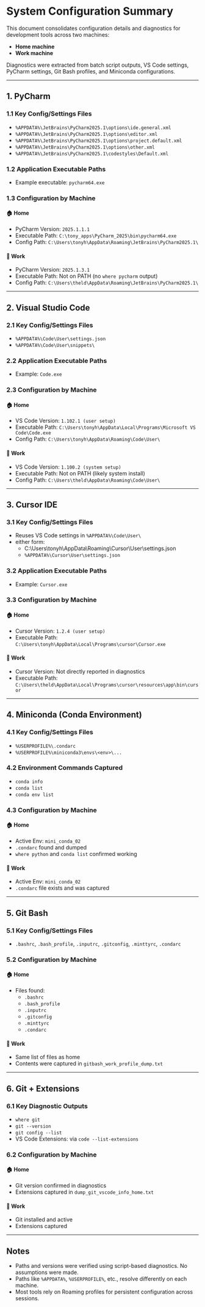 # System Configuration Summary

This document consolidates configuration details and diagnostics for development tools across two machines:

- **Home machine**
- **Work machine**

Diagnostics were extracted from batch script outputs, VS Code settings, PyCharm settings, Git Bash profiles, and
Miniconda configurations.

---

## 1. PyCharm

### 1.1 Key Config/Settings Files

- `%APPDATA%\JetBrains\PyCharm2025.1\options\ide.general.xml`
- `%APPDATA%\JetBrains\PyCharm2025.1\options\editor.xml`
- `%APPDATA%\JetBrains\PyCharm2025.1\options\project.default.xml`
- `%APPDATA%\JetBrains\PyCharm2025.1\options\other.xml`
- `%APPDATA%\JetBrains\PyCharm2025.1\codestyles\Default.xml`

### 1.2 Application Executable Paths

- Example executable: `pycharm64.exe`

### 1.3 Configuration by Machine

#### 🏠 Home

- PyCharm Version: `2025.1.1.1`
- Executable Path: `C:\tony_apps\PyCharm_2025\bin\pycharm64.exe`
- Config Path: `C:\Users\tonyh\AppData\Roaming\JetBrains\PyCharm2025.1\`

#### 🏢 Work

- PyCharm Version: `2025.1.3.1`
- Executable Path: Not on PATH (no `where pycharm` output)
- Config Path: `C:\Users\theld\AppData\Roaming\JetBrains\PyCharm2025.1\`

---

## 2. Visual Studio Code

### 2.1 Key Config/Settings Files

- `%APPDATA%\Code\User\settings.json`
- `%APPDATA%\Code\User\snippets\`

### 2.2 Application Executable Paths

- Example: `Code.exe`

### 2.3 Configuration by Machine

#### 🏠 Home

- VS Code Version: `1.102.1 (user setup)`
- Executable Path: `C:\Users\tonyh\AppData\Local\Programs\Microsoft VS Code\Code.exe`
- Config Path: `C:\Users\tonyh\AppData\Roaming\Code\User\`

#### 🏢 Work

- VS Code Version: `1.100.2 (system setup)`
- Executable Path: Not on PATH (likely system install)
- Config Path: `C:\Users\theld\AppData\Roaming\Code\User\`

---

## 3. Cursor IDE

### 3.1 Key Config/Settings Files

- Reuses VS Code settings in `%APPDATA%\Code\User\`
- either form:
    - C:\Users\tonyh\AppData\Roaming\Cursor\User\settings.json
    - `%APPDATA%\Cursor\User\settings.json`

### 3.2 Application Executable Paths

- Example: `Cursor.exe`

### 3.3 Configuration by Machine

#### 🏠 Home

- Cursor Version: `1.2.4 (user setup)`
- Executable Path: `C:\Users\tonyh\AppData\Local\Programs\cursor\Cursor.exe`

#### 🏢 Work

- Cursor Version: Not directly reported in diagnostics
- Executable Path: `C:\Users\theld\AppData\Local\Programs\cursor\resources\app\bin\cursor`

---

## 4. Miniconda (Conda Environment)

### 4.1 Key Config/Settings Files

- `%USERPROFILE%\.condarc`
- `%USERPROFILE%\miniconda3\envs\<env>\...`

### 4.2 Environment Commands Captured

- `conda info`
- `conda list`
- `conda env list`

### 4.3 Configuration by Machine

#### 🏠 Home

- Active Env: `mini_conda_02`
- `.condarc` found and dumped
- `where python` and `conda list` confirmed working

#### 🏢 Work

- Active Env: `mini_conda_02`
- `.condarc` file exists and was captured

---

## 5. Git Bash

### 5.1 Key Config/Settings Files

- `.bashrc`, `.bash_profile`, `.inputrc`, `.gitconfig`, `.minttyrc`, `.condarc`

### 5.2 Configuration by Machine

#### 🏠 Home

- Files found:
    - `.bashrc`
    - `.bash_profile`
    - `.inputrc`
    - `.gitconfig`
    - `.minttyrc`
    - `.condarc`

#### 🏢 Work

- Same list of files as home
- Contents were captured in `gitbash_work_profile_dump.txt`

---

## 6. Git + Extensions

### 6.1 Key Diagnostic Outputs

- `where git`
- `git --version`
- `git config --list`
- VS Code Extensions: via `code --list-extensions`

### 6.2 Configuration by Machine

#### 🏠 Home

- Git version confirmed in diagnostics
- Extensions captured in `dump_git_vscode_info_home.txt`

#### 🏢 Work

- Git installed and active
- Extensions captured

---

## Notes

- Paths and versions were verified using script-based diagnostics. No assumptions were made.
- Paths like `%APPDATA%`, `%USERPROFILE%`, etc., resolve differently on each machine.
- Most tools rely on Roaming profiles for persistent configuration across sessions.
